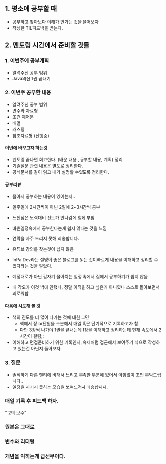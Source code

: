 
## 1.  평소에 공부할 때
- 공부하고 찾아보다 이해가 안가는 것을 물어보자
- 작성한 TIL피드백을 받는다. 

## 2. 멘토링 시간에서 준비할 것들


### 1. 이번주에 공부계획 
- 알려주신 공부 범위
- Java의신 1권 끝내기 

### 2. 이번주 공부한 내용 
- 알려주신 공부 범위
- 변수와 자료형 
- 조건 제어문
- 배열
- 캐스팅
- 참조자료형  (진행중) 

#### 이번에 바꾸고자 하는것 
- 멘토링 끝나면 회고한다. (배운 내용 , 공부할 내용, 계획) 정리
- 기술질문 관련 내용은 별도로 정리한다. 
- 공식문서를 같이 읽고 내가 설명할 수있도록 정리한다. 
#### 공부리뷰
- 몰아서 공부하는 내용이 있어는지..  
- 일주일에 2시간씩이 아닌 2일에 2~3시간씩 공부 
- 느낀점은 노력대비 진도가 안나감에 힘에 부침
- 바쁜일정속에서 공부한다는게 쉽지 않다는 것을 느낌 
- 연락을 자주 드리지 못해 죄송합니다.
- 유튜브 강의를 찾는것이 쉽지 않음 
- InPa Dev라는 설명이 좋은 블로그를 읽는 것이빠르게 내용을 이해하고 정리할 수 있다라는 것을 알았다. 

- 예정대로가 아닌 갑자기 몰아치는 일정 속에서 집에서 공부하기가 쉽지 않음
- 내 각오가 이것 밖에 안됐나, 정말 이직을 하고 싶은거 아니였나 스스로 돌아보면서 괴로워함 
#### 다음에 시도해 볼 것 
- 책의 진도를 너 많이 나가는 것에 대한 고민 
	- 책에서 장 or단원을 소분해서 매일 혹은 단기적으로 기록하고자 함 
	- 다만 3장씩 나가야 1권을 끝내는데 1장을 이해하고 정리하는데 현재 속도에서 2시간이 걸림;; 
- 이해하고 면접준비하기 위한 기록인지, 숙제처럼 접근해서 보여주기 식으로 작성하고 있는건 아닌지 돌아보자. 


### 3. 질문
- 솔직하게 다른 멘티에 비해서 느리고 부족한 부분에 있어서 아낌없이 조언 부탁드립니다.. 
- 일정을 지키지 못하는 모습을 보여드려서 죄송합니다. 

### 매일 기록 후 피드백 하자. 





" 2의 보수"


### 원본은 그대로

### 변수와 리터럴

### 개념을 익히는게 급선무이다. 



